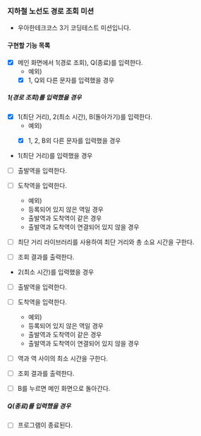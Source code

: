 ### 지하철 노선도 경로 조회 미션
- 우아한테크코스 3기 코딩테스트 미션입니다.

#### 구현할 기능 목록

- [x] 메인 화면에서 1(경로 조회), Q(종료)를 입력한다.
    - 예외)
    - [x] 1, Q외 다른 문자를 입력했을 경우
    
##### 1(경로 조회)를 입력했을 경우

- [x] 1(최단 거리), 2(최소 시간), B(돌아가기)를 입력한다.
    - 예외)
    - [x] 1, 2, B외 다른 문자를 입력했을 경우


- 1(최단 거리)를 입력했을 경우
- [ ] 출발역을 입력한다.
- [ ] 도착역을 입력한다.
    - 예외)
    - 등록되어 있지 않은 역일 경우
    - 출발역과 도착역이 같은 경우
    - 출발역과 도착역이 연결되어 있지 않을 경우

- [ ] 최단 거리 라이브러리를 사용하여 최단 거리와 총 소요 시간을 구한다.
- [ ] 조회 결과를 출력한다.

- 2(최소 시간)를 입력했을 경우
- [ ] 출발역을 입력한다.
- [ ] 도착역을 입력한다.
    - 예외)
    - 등록되어 있지 않은 역일 경우
    - 출발역과 도착역이 같은 경우
    - 출발역과 도착역이 연결되어 있지 않을 경우

- [ ] 역과 역 사이의 최소 시간을 구한다.
- [ ] 조회 결과를 출력한다.


- [ ] B를 누르면 메인 화면으로 돌아간다.

##### Q(종료)를 입력했을 경우
- [ ] 프로그램이 종료된다.